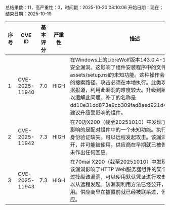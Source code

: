 总结果数：11，高严重性：3，时间戳：2025-10-20 08:10:06
开始日期：现在；结束日期：2025-10-19

| 序号 | CVE ID | 基本评分 | 严重性 | 描述 | 参考资料 |
|-----|--------|------------|----------|-------------|------------|
| 1 | CVE-2025-11940 | 7.0  | HIGH | 在Windows上的LibreWolf版本143.0.4-1中检测到一个安全漏洞。这影响了组件安装程序中的文件assets/setup.nsi的未知功能。这种操作会导致不受控制的搜索路径。攻击必须在本地执行。此类攻击非常复杂。据报道，利用此漏洞的难度较大。升级到版本144.0-1可以缓解此问题。补丁的名称是dd10e31dd873e9cb309fad8aed921d45bf905a55。建议升级受影响的组件。 | [1]https://codeberg.org/librewolf/bsys6/commit/dd10e31dd873e9cb309fad8aed921d45bf905a55<br>[2]https://codeberg.org/librewolf/bsys6/releases/tag/144.0-1<br>[3]https://github.com/Cyber-Wo0dy/report/blob/main/librewolf/143.0.4-1/librewolf_installer_exe_hijacking.md<br>[4]https://vuldb.com/?ctiid.329019<br>[5]https://vuldb.com/?id.329019<br>[6]https://vuldb.com/?submit.671575 |
| 2 | CVE-2025-11942 | 7.3  | HIGH | 在70迈X200（截至20251010）中发现了一个漏洞。受影响的是配对组件中的一个未知功能。执行操作可能导致身份验证缺失。可以远程发起攻击。该漏洞利用已被公开，并可能被使用。供应商在早期就已被告知此披露，但未作出任何回应。 | [1]https://github.com/geo-chen/70mai/blob/main/README.md#finding-9-bypass-device-pairing-of-70mai-dashcam-omni-x200<br>[2]https://vuldb.com/?ctiid.329021<br>[3]https://vuldb.com/?id.329021<br>[4]https://vuldb.com/?submit.672520 |
| 3 | CVE-2025-11943 | 7.3  | HIGH | 在70mai X200（截至20251010）中发现了一个漏洞。该漏洞影响了HTTP Web服务器组件的某个未知功能。通过操纵该漏洞，可以使用默认凭证进行攻击。此类攻击可以从远程发起。该漏洞利用方法已经公开，并可能被使用。供应商早在披露前就已经被联系过，但没有任何回应。 | [1]https://github.com/geo-chen/70mai/blob/main/README.md#finding-10-exposed-root-password-via-unauthenticated-http-server<br>[2]https://vuldb.com/?ctiid.329022<br>[3]https://vuldb.com/?id.329022<br>[4]https://vuldb.com/?submit.672521 |